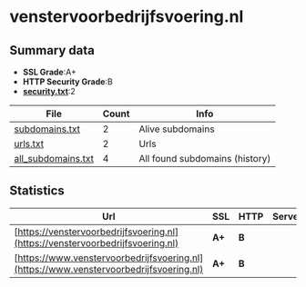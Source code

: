 

# venstervoorbedrijfsvoering.nl
## Summary data


 - **SSL Grade**:A+
 - **HTTP Security Grade**:B
 - **[security.txt](https://www.digitaleoverheid.nl/nieuws/standaard-security-txt-nu-verplicht-voor-overheid/)**:2


| File       | Count | Info |
|------------|-------|------|
|[subdomains.txt](/data/venstervoorbedrijfsvoering.nl/subdomains.txt)|2|Alive subdomains|
|[urls.txt](/data/venstervoorbedrijfsvoering.nl/urls.txt)|2|Urls|
|[all_subdomains.txt](/data/venstervoorbedrijfsvoering.nl/all_subdomains.txt)|4|All found subdomains (history)|


## Statistics


| Url | SSL | HTTP | Server | Cookie | HSTS | CORS | CTO | CSP | XFO | XXP | RP |FP| Tech |Title |
|--------|-------|-------|------|------|------|------|------|------|------|------|------|------|------|------|
|[https://venstervoorbedrijfsvoering.nl](https://venstervoorbedrijfsvoering.nl)| **A+**| **B**|| |:white_check_mark: | | | | | | :white_check_mark: | |HSTS||
|[https://www.venstervoorbedrijfsvoering.nl](https://www.venstervoorbedrijfsvoering.nl)| **A+**| **B**|| |:white_check_mark: | | | | | | :white_check_mark: | |HSTS||


